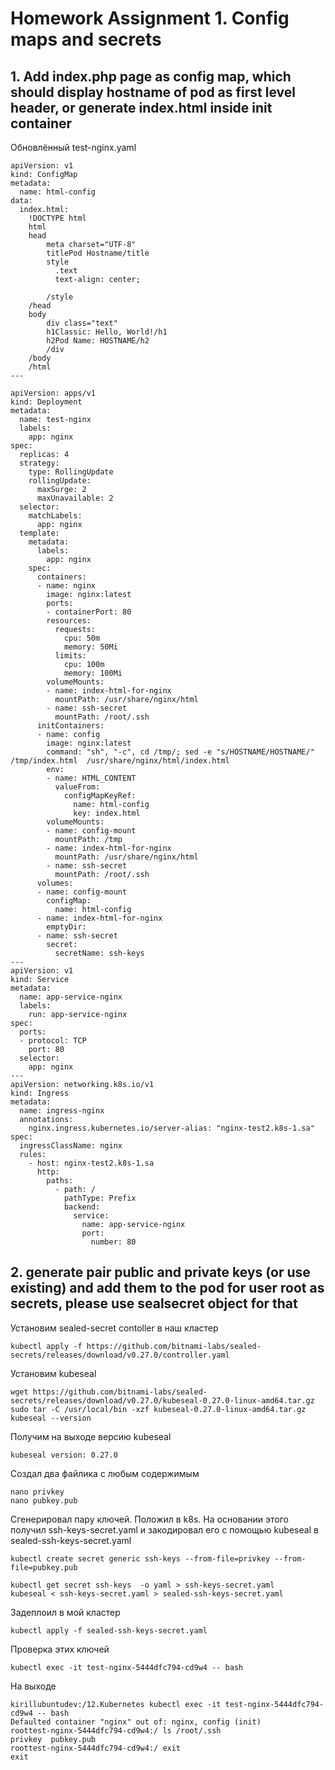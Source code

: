 # Homework Assignment 1. Config maps and secrets
## 1. Add index.php page as config map, which should display hostname of pod as first level header, or generate index.html inside init container
Обновлённый test-nginx.yaml
```
apiVersion: v1
kind: ConfigMap
metadata:
  name: html-config
data:
  index.html: 
    !DOCTYPE html
    html
    head
        meta charset="UTF-8"
        titlePod Hostname/title
        style
          .text 
          text-align: center;
          
        /style
    /head
    body
        div class="text"
        h1Classic: Hello, World!/h1
        h2Pod Name: HOSTNAME/h2
        /div
    /body
    /html
---

apiVersion: apps/v1
kind: Deployment
metadata:
  name: test-nginx
  labels:
    app: nginx
spec:
  replicas: 4
  strategy:
    type: RollingUpdate
    rollingUpdate:
      maxSurge: 2
      maxUnavailable: 2
  selector:
    matchLabels:
      app: nginx
  template:
    metadata:
      labels:
        app: nginx
    spec:
      containers:
      - name: nginx
        image: nginx:latest
        ports:
        - containerPort: 80
        resources:
          requests:
            cpu: 50m
            memory: 50Mi
          limits:
            cpu: 100m
            memory: 100Mi
        volumeMounts:
        - name: index-html-for-nginx
          mountPath: /usr/share/nginx/html
        - name: ssh-secret
          mountPath: /root/.ssh
      initContainers:
      - name: config
        image: nginx:latest
        command: "sh", "-c", cd /tmp/; sed -e "s/HOSTNAME/HOSTNAME/" /tmp/index.html  /usr/share/nginx/html/index.html
        env:
        - name: HTML_CONTENT
          valueFrom:
            configMapKeyRef:
              name: html-config
              key: index.html
        volumeMounts:
        - name: config-mount
          mountPath: /tmp
        - name: index-html-for-nginx
          mountPath: /usr/share/nginx/html
        - name: ssh-secret
          mountPath: /root/.ssh
      volumes:
      - name: config-mount
        configMap:
          name: html-config
      - name: index-html-for-nginx
        emptyDir: 
      - name: ssh-secret
        secret:
          secretName: ssh-keys
---
apiVersion: v1
kind: Service
metadata:
  name: app-service-nginx
  labels:
    run: app-service-nginx
spec:
  ports:
  - protocol: TCP
    port: 80
  selector:
    app: nginx
---
apiVersion: networking.k8s.io/v1
kind: Ingress
metadata:
  name: ingress-nginx
  annotations:
    nginx.ingress.kubernetes.io/server-alias: "nginx-test2.k8s-1.sa"
spec:
  ingressClassName: nginx
  rules:
    - host: nginx-test2.k8s-1.sa
      http:
        paths:
          - path: /
            pathType: Prefix
            backend:
              service:
                name: app-service-nginx
                port:
                  number: 80
```
## 2. generate pair public and private keys (or use existing) and add them to the pod for user root as secrets, please use sealsecret object for that

Установим  sealed-secret contoller в наш кластер 
```
kubectl apply -f https://github.com/bitnami-labs/sealed-secrets/releases/download/v0.27.0/controller.yaml
```

Установим kubeseal

```
wget https://github.com/bitnami-labs/sealed-secrets/releases/download/v0.27.0/kubeseal-0.27.0-linux-amd64.tar.gz
sudo tar -C /usr/local/bin -xzf kubeseal-0.27.0-linux-amd64.tar.gz
kubeseal --version
```

Получим на выходе версию kubeseal

```
kubeseal version: 0.27.0

```
Создал два файлика с любым содержимым
``` 
nano privkey
nano pubkey.pub
```
Сгенерировал пару ключей. Положил в k8s. На основании этого получил ssh-keys-secret.yaml и закодировал его с помощью kubeseal в sealed-ssh-keys-secret.yaml
```
kubectl create secret generic ssh-keys --from-file=privkey --from-file=pubkey.pub

kubectl get secret ssh-keys  -o yaml > ssh-keys-secret.yaml
kubeseal < ssh-keys-secret.yaml > sealed-ssh-keys-secret.yaml

```
Задеплоил в мой кластер
```
kubectl apply -f sealed-ssh-keys-secret.yaml
```
Проверка этих ключей
```
kubectl exec -it test-nginx-5444dfc794-cd9w4 -- bash
```
На выходе
``` 
kirillubuntudev:/12.Kubernetes kubectl exec -it test-nginx-5444dfc794-cd9w4 -- bash
Defaulted container "nginx" out of: nginx, config (init)
roottest-nginx-5444dfc794-cd9w4:/ ls /root/.ssh
privkey  pubkey.pub
roottest-nginx-5444dfc794-cd9w4:/ exit
exit
```
